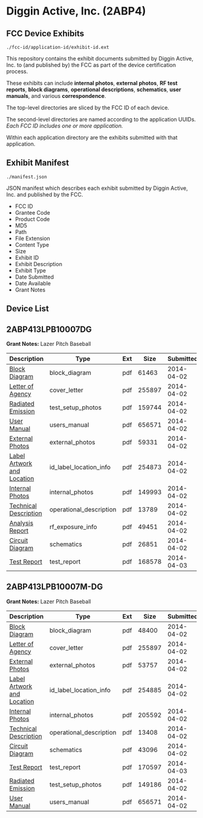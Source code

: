 # Diggin Active, Inc. (2ABP4)
## FCC Device Exhibits

```
./fcc-id/application-id/exhibit-id.ext
```

This repository contains the exhibit documents submitted by Diggin Active, Inc. to (and published by) the FCC as part of the device certification process.

These exhibits can include **internal photos**, **external photos**, **RF test reports**, **block diagrams**, **operational descriptions**, **schematics**, **user manuals**, and various **correspondence**.

The top-level directories are sliced by the FCC ID of each device.

The second-level directories are named according to the application UUIDs. *Each FCC ID includes one or more application.*

Within each application directory are the exhibits submitted with that application. 

## Exhibit Manifest

```
./manifest.json
```

JSON manifest which describes each exhibit submitted by Diggin Active, Inc. and published by the FCC.

- FCC ID
- Grantee Code
- Product Code
- MD5
- Path
- File Extension
- Content Type
- Size
- Exhibit ID
- Exhibit Description
- Exhibit Type
- Date Submitted
- Date Available
- Grant Notes

## Device List
## 2ABP413LPB10007DG
**Grant Notes:** Lazer Pitch Baseball

| Description | Type | Ext | Size | Submitted | Available |
| ----------- | ---- | --- | ---- | --------- | --------- |
| [Block Diagram](2ABP413LPB10007DG/d66de8f2c11e2b4dc2b2982d4a669545/2231413.pdf) | block_diagram | pdf | 61463 | 2014-04-02 | 2014-04-02 |
| [Letter of Agency](2ABP413LPB10007DG/d66de8f2c11e2b4dc2b2982d4a669545/2231410.pdf) | cover_letter | pdf | 255897 | 2014-04-02 | 2014-04-02 |
| [Radiated Emission](2ABP413LPB10007DG/d66de8f2c11e2b4dc2b2982d4a669545/2231416.pdf) | test_setup_photos | pdf | 159744 | 2014-04-02 | 2014-04-02 |
| [User Manual](2ABP413LPB10007DG/d66de8f2c11e2b4dc2b2982d4a669545/2231411.pdf) | users_manual | pdf | 656571 | 2014-04-02 | 2014-04-02 |
| [External Photos](2ABP413LPB10007DG/d66de8f2c11e2b4dc2b2982d4a669545/2231417.pdf) | external_photos | pdf | 59331 | 2014-04-02 | 2014-04-02 |
| [Label Artwork and Location](2ABP413LPB10007DG/d66de8f2c11e2b4dc2b2982d4a669545/2231418.pdf) | id_label_location_info | pdf | 254873 | 2014-04-02 | 2014-04-02 |
| [Internal Photos](2ABP413LPB10007DG/d66de8f2c11e2b4dc2b2982d4a669545/2231419.pdf) | internal_photos | pdf | 149993 | 2014-04-02 | 2014-04-02 |
| [Technical Description](2ABP413LPB10007DG/d66de8f2c11e2b4dc2b2982d4a669545/2231412.pdf) | operational_description | pdf | 13789 | 2014-04-02 | 2014-04-02 |
| [Analysis Report](2ABP413LPB10007DG/d66de8f2c11e2b4dc2b2982d4a669545/2231420.pdf) | rf_exposure_info | pdf | 49451 | 2014-04-02 | 2014-04-02 |
| [Circuit Diagram](2ABP413LPB10007DG/d66de8f2c11e2b4dc2b2982d4a669545/2231414.pdf) | schematics | pdf | 26851 | 2014-04-02 | 2014-04-02 |
| [Test Report](2ABP413LPB10007DG/d66de8f2c11e2b4dc2b2982d4a669545/2232741.pdf) | test_report | pdf | 168578 | 2014-04-03 | 2014-04-02 |
## 2ABP413LPB10007M-DG
**Grant Notes:** Lazer Pitch Baseball

| Description | Type | Ext | Size | Submitted | Available |
| ----------- | ---- | --- | ---- | --------- | --------- |
| [Block Diagram](2ABP413LPB10007M-DG/5d7ad7398c51694221abfc5cd04e8551/2231504.pdf) | block_diagram | pdf | 48400 | 2014-04-02 | 2014-04-02 |
| [Letter of Agency](2ABP413LPB10007M-DG/5d7ad7398c51694221abfc5cd04e8551/2231410.pdf) | cover_letter | pdf | 255897 | 2014-04-02 | 2014-04-02 |
| [External Photos](2ABP413LPB10007M-DG/5d7ad7398c51694221abfc5cd04e8551/2231508.pdf) | external_photos | pdf | 53757 | 2014-04-02 | 2014-04-02 |
| [Label Artwork and Location](2ABP413LPB10007M-DG/5d7ad7398c51694221abfc5cd04e8551/2231509.pdf) | id_label_location_info | pdf | 254885 | 2014-04-02 | 2014-04-02 |
| [Internal Photos](2ABP413LPB10007M-DG/5d7ad7398c51694221abfc5cd04e8551/2231510.pdf) | internal_photos | pdf | 205592 | 2014-04-02 | 2014-04-02 |
| [Technical Description](2ABP413LPB10007M-DG/5d7ad7398c51694221abfc5cd04e8551/2231503.pdf) | operational_description | pdf | 13408 | 2014-04-02 | 2014-04-02 |
| [Circuit Diagram](2ABP413LPB10007M-DG/5d7ad7398c51694221abfc5cd04e8551/2231505.pdf) | schematics | pdf | 43096 | 2014-04-02 | 2014-04-02 |
| [Test Report](2ABP413LPB10007M-DG/5d7ad7398c51694221abfc5cd04e8551/2232742.pdf) | test_report | pdf | 170597 | 2014-04-03 | 2014-04-02 |
| [Radiated Emission](2ABP413LPB10007M-DG/5d7ad7398c51694221abfc5cd04e8551/2231507.pdf) | test_setup_photos | pdf | 149186 | 2014-04-02 | 2014-04-02 |
| [User Manual](2ABP413LPB10007M-DG/5d7ad7398c51694221abfc5cd04e8551/2231411.pdf) | users_manual | pdf | 656571 | 2014-04-02 | 2014-04-02 |
